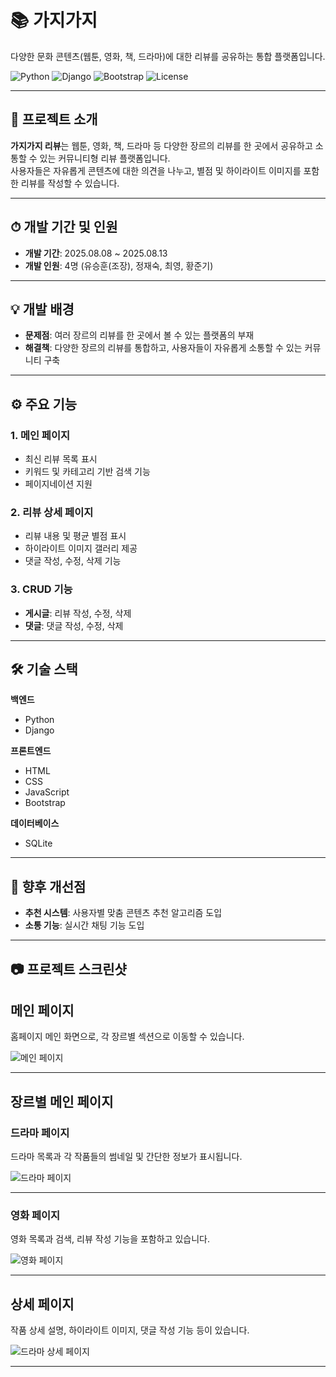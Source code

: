 # 📚 가지가지 
다양한 문화 콘텐츠(웹툰, 영화, 책, 드라마)에 대한 리뷰를 공유하는 통합 플랫폼입니다.

![Python](https://img.shields.io/badge/Python-3.x-blue)
![Django](https://img.shields.io/badge/Django-4.x-green)
![Bootstrap](https://img.shields.io/badge/Bootstrap-5.x-purple)
![License](https://img.shields.io/badge/license-MIT-lightgrey)



---

## 📖 프로젝트 소개
**가지가지 리뷰**는 웹툰, 영화, 책, 드라마 등 다양한 장르의 리뷰를 한 곳에서 공유하고 소통할 수 있는 커뮤니티형 리뷰 플랫폼입니다.  
사용자들은 자유롭게 콘텐츠에 대한 의견을 나누고, 별점 및 하이라이트 이미지를 포함한 리뷰를 작성할 수 있습니다.

---

## ⏱ 개발 기간 및 인원
- **개발 기간**: 2025.08.08 ~ 2025.08.13
- **개발 인원**: 4명 (유승훈(조장), 정재숙, 최영, 황준기)

---

## 💡 개발 배경
- **문제점**: 여러 장르의 리뷰를 한 곳에서 볼 수 있는 플랫폼의 부재
- **해결책**: 다양한 장르의 리뷰를 통합하고, 사용자들이 자유롭게 소통할 수 있는 커뮤니티 구축

---

## ⚙ 주요 기능

### 1. 메인 페이지
- 최신 리뷰 목록 표시
- 키워드 및 카테고리 기반 검색 기능
- 페이지네이션 지원

### 2. 리뷰 상세 페이지
- 리뷰 내용 및 평균 별점 표시
- 하이라이트 이미지 갤러리 제공
- 댓글 작성, 수정, 삭제 기능

### 3. CRUD 기능
- **게시글**: 리뷰 작성, 수정, 삭제
- **댓글**: 댓글 작성, 수정, 삭제

---

## 🛠 기술 스택

**백엔드**
- Python  
- Django

**프론트엔드**
- HTML  
- CSS  
- JavaScript  
- Bootstrap

**데이터베이스**
- SQLite

---


## 📌 향후 개선점
- **추천 시스템**: 사용자별 맞춤 콘텐츠 추천 알고리즘 도입
- **소통 기능**: 실시간 채팅 기능 도입

---

## 📷 프로젝트 스크린샷

## 메인 페이지

홈페이지 메인 화면으로, 각 장르별 섹션으로 이동할 수 있습니다.

![메인 페이지](docs/images/main_page.png)

---

## 장르별 메인 페이지

### 드라마 페이지

드라마 목록과 각 작품들의 썸네일 및 간단한 정보가 표시됩니다.

![드라마 페이지](docs/images/drama_page.png)

---

### 영화 페이지

영화 목록과 검색, 리뷰 작성 기능을 포함하고 있습니다.

![영화 페이지](docs/images/movie_page.png)

---

## 상세 페이지

작품 상세 설명, 하이라이트 이미지, 댓글 작성 기능 등이 있습니다.

![드라마 상세 페이지](docs/images/drama_detail.png)

---
